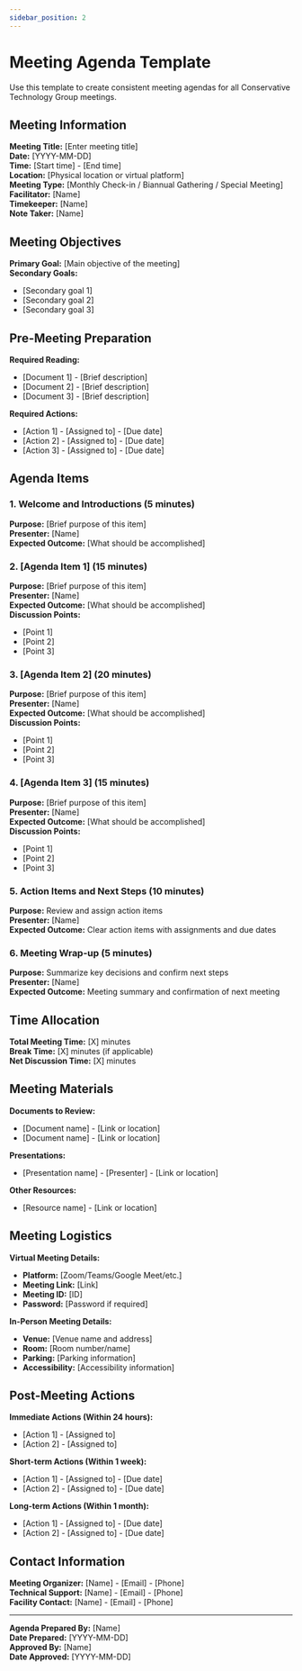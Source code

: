 ```yaml
---
sidebar_position: 2
---
```


# Meeting Agenda Template

Use this template to create consistent meeting agendas for all Conservative Technology Group meetings.

## Meeting Information

**Meeting Title:** [Enter meeting title]  
**Date:** [YYYY-MM-DD]  
**Time:** [Start time] - [End time]  
**Location:** [Physical location or virtual platform]  
**Meeting Type:** [Monthly Check-in / Biannual Gathering / Special Meeting]  
**Facilitator:** [Name]  
**Timekeeper:** [Name]  
**Note Taker:** [Name]  

## Meeting Objectives

**Primary Goal:** [Main objective of the meeting]  
**Secondary Goals:** 
- [Secondary goal 1]
- [Secondary goal 2]
- [Secondary goal 3]

## Pre-Meeting Preparation

**Required Reading:**
- [Document 1] - [Brief description]
- [Document 2] - [Brief description]
- [Document 3] - [Brief description]

**Required Actions:**
- [Action 1] - [Assigned to] - [Due date]
- [Action 2] - [Assigned to] - [Due date]
- [Action 3] - [Assigned to] - [Due date]

## Agenda Items

### 1. Welcome and Introductions (5 minutes)
**Purpose:** [Brief purpose of this item]  
**Presenter:** [Name]  
**Expected Outcome:** [What should be accomplished]

### 2. [Agenda Item 1] (15 minutes)
**Purpose:** [Brief purpose of this item]  
**Presenter:** [Name]  
**Expected Outcome:** [What should be accomplished]  
**Discussion Points:**
- [Point 1]
- [Point 2]
- [Point 3]

### 3. [Agenda Item 2] (20 minutes)
**Purpose:** [Brief purpose of this item]  
**Presenter:** [Name]  
**Expected Outcome:** [What should be accomplished]  
**Discussion Points:**
- [Point 1]
- [Point 2]
- [Point 3]

### 4. [Agenda Item 3] (15 minutes)
**Purpose:** [Brief purpose of this item]  
**Presenter:** [Name]  
**Expected Outcome:** [What should be accomplished]  
**Discussion Points:**
- [Point 1]
- [Point 2]
- [Point 3]

### 5. Action Items and Next Steps (10 minutes)
**Purpose:** Review and assign action items  
**Presenter:** [Name]  
**Expected Outcome:** Clear action items with assignments and due dates

### 6. Meeting Wrap-up (5 minutes)
**Purpose:** Summarize key decisions and confirm next steps  
**Presenter:** [Name]  
**Expected Outcome:** Meeting summary and confirmation of next meeting

## Time Allocation

**Total Meeting Time:** [X] minutes  
**Break Time:** [X] minutes (if applicable)  
**Net Discussion Time:** [X] minutes

## Meeting Materials

**Documents to Review:**
- [Document name] - [Link or location]
- [Document name] - [Link or location]

**Presentations:**
- [Presentation name] - [Presenter] - [Link or location]

**Other Resources:**
- [Resource name] - [Link or location]

## Meeting Logistics

**Virtual Meeting Details:**
- **Platform:** [Zoom/Teams/Google Meet/etc.]
- **Meeting Link:** [Link]
- **Meeting ID:** [ID]
- **Password:** [Password if required]

**In-Person Meeting Details:**
- **Venue:** [Venue name and address]
- **Room:** [Room number/name]
- **Parking:** [Parking information]
- **Accessibility:** [Accessibility information]

## Post-Meeting Actions

**Immediate Actions (Within 24 hours):**
- [Action 1] - [Assigned to]
- [Action 2] - [Assigned to]

**Short-term Actions (Within 1 week):**
- [Action 1] - [Assigned to] - [Due date]
- [Action 2] - [Assigned to] - [Due date]

**Long-term Actions (Within 1 month):**
- [Action 1] - [Assigned to] - [Due date]
- [Action 2] - [Assigned to] - [Due date]

## Contact Information

**Meeting Organizer:** [Name] - [Email] - [Phone]  
**Technical Support:** [Name] - [Email] - [Phone]  
**Facility Contact:** [Name] - [Email] - [Phone]

---

**Agenda Prepared By:** [Name]  
**Date Prepared:** [YYYY-MM-DD]  
**Approved By:** [Name]  
**Date Approved:** [YYYY-MM-DD]
